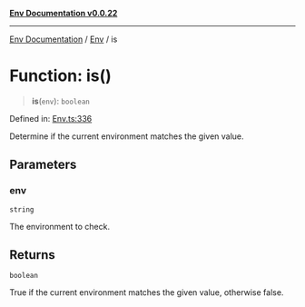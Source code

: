 [**Env Documentation v0.0.22**](../../README.md)

***

[Env Documentation](../../modules.md) / [Env](../README.md) / is

# Function: is()

> **is**(`env`): `boolean`

Defined in: [Env.ts:336](https://github.com/stonemjs/env/blob/f87a794c17b46b9f32ee1b61a8ff3fab1da12f18/src/Env.ts#L336)

Determine if the current environment matches the given value.

## Parameters

### env

`string`

The environment to check.

## Returns

`boolean`

True if the current environment matches the given value, otherwise false.
